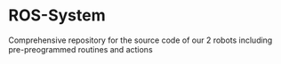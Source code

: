 # ROS-System

Comprehensive repository for the source code of our 2 robots including pre-preogrammed routines and actions
